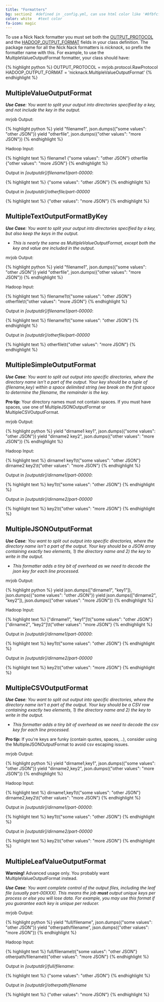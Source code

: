 ```yaml
---
title: "Formatters"
bg: section2  #defined in _config.yml, can use html color like '#0fbfcf'
color: white   #text color
fa-icon: magic
---
```


To use a Nick Nack formatter you must set both the [OUTPUT_PROTOCOL](https://pythonhosted.org/mrjob/guides/writing-mrjobs.html#job-protocols)
and the [HADOOP_OUTPUT_FORMAT](https://pythonhosted.org/mrjob/job.html#mrjob.job.MRJob.HADOOP_OUTPUT_FORMAT) fields in your class definition.
The package name for all the Nick Nack formatters is *nicknack*, so prefix the formatter
name with this.  For example, to use the MultipleValueOutputFormat formatter, your class should have:

{% highlight python %}
OUTPUT_PROTOCOL = mrjob.protocol.RawProtocol
HADOOP_OUTPUT_FORMAT = 'nicknack.MultipleValueOutputFormat'
{% endhighlight %}


## MultipleValueOutputFormat


***Use Case**: You want to split your output into directories specified by a key, and not include the key in the output.*

mrjob Output:

{% highlight python %}
yield "filename1", json.dumps({"some values": "other JSON"})
yield "otherfile", json.dumps({"other values": "more JSON"})
{% endhighlight %}

Hadoop Input:

{% highlight text %}
filename1   {"some values": "other JSON"}
otherfile   {"other values": "more JSON"}
{% endhighlight %}


Output in *[outputdir]/filename1/part-00000*:

{% highlight text %}
{"some values": "other JSON"}
{% endhighlight %}

Output in *[outputdir]/otherfile/part-00000*

{% highlight text %}
{"other values": "more JSON"}
{% endhighlight %}

<div class="spacer"></div>

## MultipleTextOutputFormatByKey

***Use Case**: You want to split your output into directories specified by a key, but also keep the keys in the output.*

* *This is nearly the same as MultipleValueOutputFormat, except both the key and value are included in the output.*

mrjob Output:

{% highlight python %}
yield "filename1", json.dumps({"some values": "other JSON"})
yield "otherfile", json.dumps({"other values": "more JSON"})
{% endhighlight %}

Hadoop Input:

{% highlight text %}
filename1\t{"some values": "other JSON"}
otherfile\t{"other values": "more JSON"}
{% endhighlight %}


Output in *[outputdir]/filename1/part-00000*:

{% highlight text %}
filename1\t{"some values": "other JSON"}
{% endhighlight %}


Output in *[outputdir]/otherfile/part-00000*

{% highlight text %}
otherfile\t{"other values": "more JSON"}
{% endhighlight %}

<div class="spacer"></div>

## MultipleSimpleOutputFormat

***Use Case**: You want to split out output into specific directories, where the directory name isn't a part of the output.
Your key should be a tuple of (filename,key) within a space delimited string (we break on the first space to determine the filename, the remainder is the key.*

<div class="alert alert-info">
  <strong>Pro tip:</strong> Your directory names must not contain spaces.  If you must have spaces, use one of MultipleJSONOutputFormat or MultipleCSVOutputFormat.
</div>

mrjob Output:

{% highlight python %}
yield "dirname1 key1", json.dumps({"some values": "other JSON"})
yield "dirname2 key2", json.dumps({"other values": "more JSON"})
{% endhighlight %}

Hadoop Input:

{% highlight text %}
dirname1 key1\t{"some values": "other JSON"}
dirname2 key2\t{"other values": "more JSON"}
{% endhighlight %}

Output in *[outputdir]/dirname1/part-00000*:

{% highlight text %}
key1\t{"some values": "other JSON"}
{% endhighlight %}

Output in *[outputdir]/dirname2/part-00000*

{% highlight text %}
key2\t{"other values": "more JSON"}
{% endhighlight %}

<div class="spacer"></div>

## MultipleJSONOutputFormat

***Use Case**: You want to split out output into specific directories, where the directory name isn't a part of the output.
Your key should be a JSON array containing exactly two elements, 1) the directory name and 2) the key to write in the output.*

* *This formatter adds a tiny bit of overhead as we need to decode the json key for each line processed.*

mrjob Output:

{% highlight python %}
yield json.dumps(["dirname1", "key1"]), json.dumps({"some values": "other JSON"})
yield json.dumps(["dirname2", "key2"]), json.dumps({"other values": "more JSON"})
{% endhighlight %}

Hadoop Input:

{% highlight text %}
["dirname1", "key1"]\t{"some values": "other JSON"}
["dirname2", "key2"]\t{"other values": "more JSON"}
{% endhighlight %}

Output in *[outputdir]/dirname1/part-00000*:

{% highlight text %}
key1\t{"some values": "other JSON"}
{% endhighlight %}

Output in *[outputdir]/dirname2/part-00000*

{% highlight text %}
key2\t{"other values": "more JSON"}
{% endhighlight %}

<div class="spacer"></div>

## MultipleCSVOutputFormat

***Use Case**: You want to split out output into specific directories, where the directory name isn't a part of the output.
Your key should be a CSV row containing exactly two elements, 1) the directory name and 2) the key to write in the output.*

* *This formatter adds a tiny bit of overhead as we need to decode the csv key for each line processed.*

<div class="alert alert-info">
  <strong>Pro tip:</strong> If you're keys are funky (contain quotes, spaces, ..), consider using the MultipleJSONOutputFormat
  to avoid csv escaping issues.
</div>

mrjob Output:

{% highlight python %}
yield "dirname1,key1", json.dumps({"some values": "other JSON"})
yield "dirname2,key2", json.dumps({"other values": "more JSON"})
{% endhighlight %}

Hadoop Input:

{% highlight text %}
dirname1,key1\t{"some values": "other JSON"}
dirname2,key2\t{"other values": "more JSON"}
{% endhighlight %}

Output in *[outputdir]/dirname1/part-00000*:

{% highlight text %}
key1\t{"some values": "other JSON"}
{% endhighlight %}

Output in *[outputdir]/dirname2/part-00000*

{% highlight text %}
key2\t{"other values": "more JSON"}
{% endhighlight %}

<div class="spacer"></div>

## MultipleLeafValueOutputFormat

<div class="alert alert-warning">
  <strong>Warning!</strong> Advanced usage only. You probably want MultipleValueOutputFormat instead.
</div>

***Use Case**:  You want complete control of the output files, including the leaf file (usually part-00XXX).
This means the job **must** output unique keys per process or else you will lose data. For example, you may use this
format if you guarantee each key is unique per reducer.*

mrjob Output:

{% highlight python %}
yield "full/filename", json.dumps({"some values": "other JSON"})
yield "otherpath/filename", json.dumps({"other values": "more JSON"})
{% endhighlight %}

Hadoop Input:

{% highlight text %}
full/filename\t{"some values": "other JSON"}
otherpath/filename\t{"other values": "more JSON"}
{% endhighlight %}

Output in *[outputdir]/full/filename*:

{% highlight text %}
{"some values": "other JSON"}
{% endhighlight %}

Output in *[outputdir]/otherpath/filename*

{% highlight text %}
{"other values": "more JSON"}
{% endhighlight %}